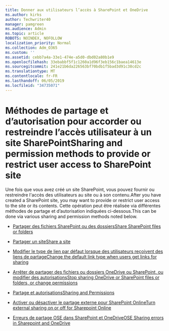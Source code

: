 ```yaml
---
title: Donner aux utilisateurs l’accès à SharePoint et OneDrive
ms.author: kirks
author: Techwriter40
manager: pamgreen
ms.audience: Admin
ms.topic: article
ROBOTS: NOINDEX, NOFOLLOW
localization_priority: Normal
ms.collection: Adm_O365
ms.custom: ''
ms.assetid: cebb7a4a-33e1-474e-a5d0-dbd02a80b1e9
ms.openlocfilehash: 33ebabbf5f1c1260a1d96f3eb156c1baea14613e
ms.sourcegitcommit: 241e21b6da226563bf70bdb1f5bad3d91c38cd2c
ms.translationtype: MT
ms.contentlocale: fr-FR
ms.lasthandoff: 06/05/2019
ms.locfileid: "34735071"
---
```

# <a name="sharing-and-permission-methods-to-provide-or-restrict-user-access-to-sharepoint-site"></a><span data-ttu-id="42d25-102">Méthodes de partage et d’autorisation pour accorder ou restreindre l’accès utilisateur à un site SharePoint</span><span class="sxs-lookup"><span data-stu-id="42d25-102">Sharing and permission methods to provide or restrict user access to SharePoint site</span></span>

<span data-ttu-id="42d25-103">Une fois que vous avez créé un site SharePoint, vous pouvez fournir ou restreindre l'accès des utilisateurs au site ou à son contenu.</span><span class="sxs-lookup"><span data-stu-id="42d25-103">After you have created a SharePoint site, you may want to provide or restrict user access to the site or its contents.</span></span> <span data-ttu-id="42d25-104">Cette opération peut être réalisée via différentes méthodes de partage et d’autorisation indiquées ci-dessous.</span><span class="sxs-lookup"><span data-stu-id="42d25-104">This can be done via various sharing and permission methods noted below.</span></span>

- [<span data-ttu-id="42d25-105">Partager des fichiers SharePoint ou des dossiers</span><span class="sxs-lookup"><span data-stu-id="42d25-105">Share SharePoint files or folders</span></span>](https://support.office.com/en-us/article/share-sharepoint-files-or-folders-1fe37332-0f9a-4719-970e-d2578da4941c?ui=en-US&amp;rs=en-US&amp;ad=US)

- [<span data-ttu-id="42d25-106">Partager un site</span><span class="sxs-lookup"><span data-stu-id="42d25-106">Share a site</span></span>](https://support.office.com/en-us/article/share-a-site-958771a8-d041-4eb8-b51c-afea2eae3658)

- [<span data-ttu-id="42d25-107">Modifier le type de lien par défaut lorsque des utilisateurs reçoivent des liens de partage</span><span class="sxs-lookup"><span data-stu-id="42d25-107">Change the default link type when users get links for sharing</span></span>](https://docs.microsoft.com/en-us/sharepoint/change-default-sharing-link)

- [<span data-ttu-id="42d25-108">Arrêter de partager des fichiers ou dossiers OneDrive ou SharePoint, ou modifier des autorisations</span><span class="sxs-lookup"><span data-stu-id="42d25-108">Stop sharing OneDrive or SharePoint files or folders, or change permissions</span></span>](https://support.office.com/en-us/article/stop-sharing-onedrive-or-sharepoint-files-or-folders-or-change-permissions-0a36470f-d7fe-40a0-bd74-0ac6c1e13323?ui=en-US&amp;rs=en-US&amp;ad=US)

- [<span data-ttu-id="42d25-109">Partage et autorisations</span><span class="sxs-lookup"><span data-stu-id="42d25-109">Sharing and Permissions</span></span>](https://support.office.com/en-us/article/Sharing-and-permissions-ac85fbf1-2431-49bf-8690-f1a2b98af65f#ID0EAABAAA=Manage_permissions)

- [<span data-ttu-id="42d25-110">Activer ou désactiver le partage externe pour SharePoint Online</span><span class="sxs-lookup"><span data-stu-id="42d25-110">Turn external sharing on or off for Sharepoint Online</span></span>](https://docs.microsoft.com/en-us/sharepoint/turn-external-sharing-on-or-off)

- [<span data-ttu-id="42d25-111">Erreurs de partage OSE dans SharePoint et OneDrive</span><span class="sxs-lookup"><span data-stu-id="42d25-111">OSE Sharing errors in Sharepoint and OneDrive</span></span>](https://docs.microsoft.com/en-us/sharepoint/sharepoint-onedrive-error-message)




